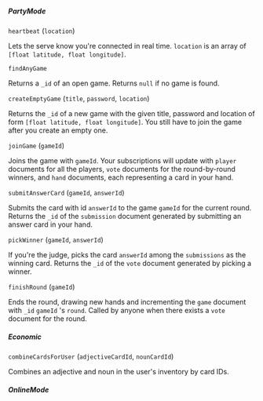 ##### PartyMode

`heartbeat` (`location`)

Lets the serve know you're connected in real time. `location` is an array of `[float latitude, float longitude]`.

`findAnyGame`

Returns a `_id` of an open game. Returns `null` if no game is found.

`createEmptyGame` (`title`, `password`, `location`)

Returns the `_id` of a new game with the given title, password and location of form `[float latitude, float longitude]`. You still have to join the game after you create an empty one.

`joinGame` (`gameId`)

Joins the game with `gameId`. Your subscriptions will update with `player` documents for all the players, `vote` documents for the round-by-round winners, and `hand` documents, each representing a card in your hand.

`submitAnswerCard` (`gameId`, `answerId`)

Submits the card with id `answerId` to the game `gameId` for the current round. Returns the `_id` of the `submission` document generated by submitting an answer card in your hand.

`pickWinner` (`gameId`, `answerId`)

If you're the judge, picks the card `answerId` among the `submissions` as the winning card. Returns the `_id` of the `vote` document generated by picking a winner.

`finishRound` (`gameId`)

Ends the round, drawing new hands and incrementing the `game` document with `_id` `gameId` 's `round`. Called by anyone when there exists a `vote` document for the round.

##### Economic

`combineCardsForUser` (`adjectiveCardId`, `nounCardId`)

Combines an adjective and noun in the user's inventory by card IDs.

##### OnlineMode